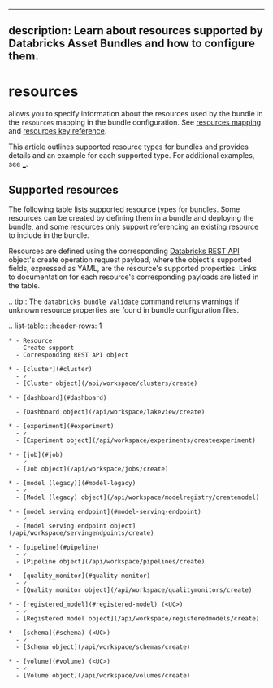 <!-- DO NOT EDIT. This file is autogenerated with https://github.com/databricks/cli -->
---
description: Learn about resources supported by Databricks Asset Bundles and how to configure them.
---

# <DABS> resources

<DABS> allows you to specify information about the <Databricks> resources used by the bundle in the `resources` mapping in the bundle configuration. See [resources mapping](/dev-tools/bundles/settings.md#resources) and [resources key reference](/dev-tools/bundles/reference.md#resources).

This article outlines supported resource types for bundles and provides details and an example for each supported type. For additional examples, see [_](/dev-tools/bundles/resource-examples.md).

## <a id="resource-types"></a> Supported resources

The following table lists supported resource types for bundles. Some resources can be created by defining them in a bundle and deploying the bundle, and some resources only support referencing an existing resource to include in the bundle.

Resources are defined using the corresponding [Databricks REST API](/api/workspace/introduction) object's create operation request payload, where the object's supported fields, expressed as YAML, are the resource's supported properties. Links to documentation for each resource's corresponding payloads are listed in the table.

.. tip:: The `databricks bundle validate` command returns warnings if unknown resource properties are found in bundle configuration files.


.. list-table::
    :header-rows: 1

    * - Resource
      - Create support
      - Corresponding REST API object

    * - [cluster](#cluster)
      - ✓
      - [Cluster object](/api/workspace/clusters/create)

    * - [dashboard](#dashboard)
      -
      - [Dashboard object](/api/workspace/lakeview/create)

    * - [experiment](#experiment)
      - ✓
      - [Experiment object](/api/workspace/experiments/createexperiment)

    * - [job](#job)
      - ✓
      - [Job object](/api/workspace/jobs/create)

    * - [model (legacy)](#model-legacy)
      - ✓
      - [Model (legacy) object](/api/workspace/modelregistry/createmodel)

    * - [model_serving_endpoint](#model-serving-endpoint)
      - ✓
      - [Model serving endpoint object](/api/workspace/servingendpoints/create)

    * - [pipeline](#pipeline)
      - ✓
      - [Pipeline object](/api/workspace/pipelines/create)

    * - [quality_monitor](#quality-monitor)
      - ✓
      - [Quality monitor object](/api/workspace/qualitymonitors/create)

    * - [registered_model](#registered-model) (<UC>)
      - ✓
      - [Registered model object](/api/workspace/registeredmodels/create)

    * - [schema](#schema) (<UC>)
      - ✓
      - [Schema object](/api/workspace/schemas/create)

    * - [volume](#volume) (<UC>)
      - ✓
      - [Volume object](/api/workspace/volumes/create)
